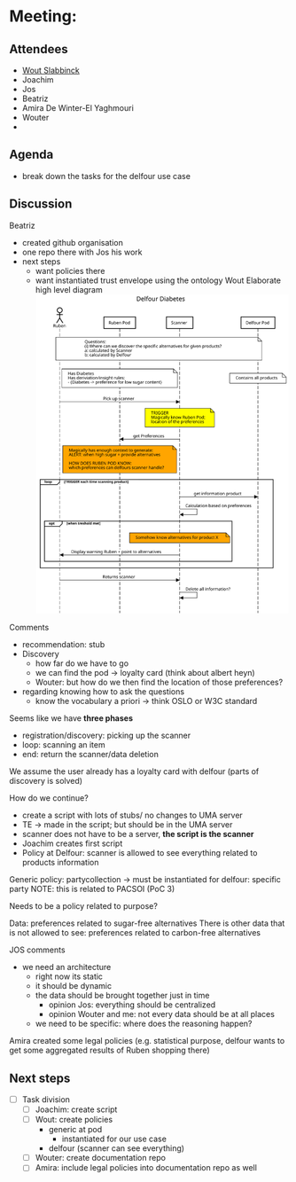# Meeting:

## Attendees
* [Wout Slabbinck](https://pod.woutslabbinck.com/profile/card#me)
* Joachim
* Jos
* Beatriz
* Amira De Winter-El Yaghmouri
* Wouter
* 
## Agenda
* break down the tasks for the delfour use case

## Discussion
Beatriz
- created github organisation
- one repo there with Jos his work
- next steps
	- want policies there
	- want instantiated trust envelope using the ontology
Wout
Elaborate high level diagram
![](../diagrams/sequence_WS(high-level).svg)

Comments
- recommendation: stub
- Discovery
	- how far do we have to go
	- we can find the pod -> loyalty card (think about albert heyn)
	- Wouter: but how do we then find the location of those preferences?
- regarding knowing how to ask the questions
	- know the vocabulary a priori -> think OSLO or W3C standard

Seems like we have **three phases**
- registration/discovery: picking up the scanner
- loop: scanning an item
- end: return the scanner/data deletion

We assume the user already has a loyalty card with delfour (parts of discovery is solved)

How do we continue?
- create a script with lots of stubs/ no changes to UMA server
- TE -> made in the script; but should be in the UMA server
- scanner does not have to be a server, **the script is the scanner**
- Joachim creates first script
- Policy at Delfour: scanner is allowed to see everything related to products information

Generic policy: partycollection
-> must be instantiated for delfour: specific party
NOTE: this is related to PACSOI (PoC 3)

Needs to be a policy related to purpose?

Data: preferences related to sugar-free alternatives
There is other data that is not allowed to see: preferences related to carbon-free alternatives


JOS comments
- we need an architecture
	- right now its static
	- it should be dynamic
	- the data should be brought together just in time
		- opinion Jos: everything should be centralized
		- opinion Wouter and me: not every data should be at all places
	- we need to be specific: where does the reasoning happen?

Amira created some legal policies
(e.g. statistical purpose, delfour wants to get some aggregated results of Ruben shopping there)

## Next steps
* [ ] Task division
	* [ ] Joachim: create script
	* [ ] Wout: create policies
		* generic at pod
			* instantiated for our use case
		* delfour (scanner can see everything)
	* [ ] Wouter: create documentation repo
	* [ ] Amira: include legal policies into documentation repo as well